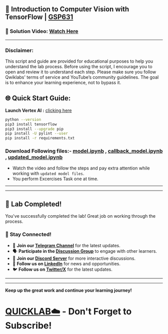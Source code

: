 
## 🚀 Introduction to Computer Vision with TensorFlow | [GSP631](https://www.cloudskillsboost.google/focuses/43204?parent=catalog)

### 🔗 **Solution Video:** [Watch Here](https://youtu.be/C0cwlyhkCAk)

---

### Disclaimer:
This script and guide are provided for educational purposes to help you understand the lab process. Before using the script, I encourage you to open and review it to understand each step. Please make sure you follow Qwiklabs' terms of service and YouTube’s community guidelines. The goal is to enhance your learning experience, not to bypass it.

## 🌐 **Quick Start Guide:**

**Launch Vertex AI :** [clicking here](https://console.cloud.google.com/vertex-ai/workbench?project=)

```bash
python --version
pip3 install tensorflow
pip3 install --upgrade pip
pip install -U pylint --user
pip install -r requirements.txt
```

### Download Following files:- [model.ipynb](https://github.com/quiccklabs/Labs_solutions/blob/master/Introduction%20to%20Computer%20Vision%20with%20TensorFlow%202024/vertex-lab/model.ipynb) , [callback_model.ipynb](https://github.com/quiccklabs/Labs_solutions/blob/master/Introduction%20to%20Computer%20Vision%20with%20TensorFlow%202024/vertex-lab/callback_model.ipynb) , [updated_model.ipynb](https://github.com/quiccklabs/Labs_solutions/blob/master/Introduction%20to%20Computer%20Vision%20with%20TensorFlow%202024/vertex-lab/updated_model.ipynb)

- Watch the video and follow the steps and pay extra attention while working with ```updated model files```.
- You perform Excercises Task one at time.

---

---

## 🎉 **Lab Completed!**

You've successfully completed the lab! Great job on working through the process.

### 🌟 **Stay Connected!**

- 🔔 **Join our [Telegram Channel](https://t.me/quiccklab)** for the latest updates.
- 🗣 **Participate in the [Discussion Group](https://t.me/Quicklabchat)** to engage with other learners.
- 💬 **Join our [Discord Server](https://discord.gg/7fAVf4USZn)** for more interactive discussions.
- 💼 **Follow us on [LinkedIn](https://www.linkedin.com/company/quicklab-linkedin/)** for news and opportunities.
- 🐦 **Follow us on [Twitter/X](https://x.com/quicklab7)** for the latest updates.


---
---

**Keep up the great work and continue your learning journey!**

# [QUICKLAB☁️](https://www.youtube.com/@quick_lab) - Don't Forget to Subscribe!
